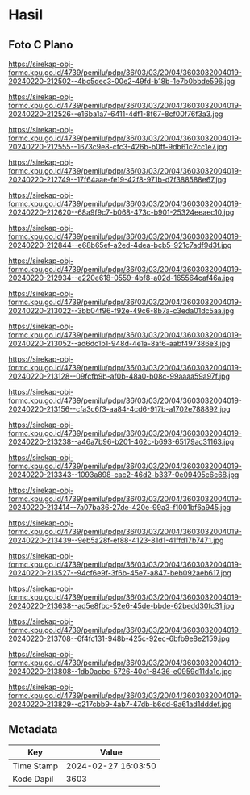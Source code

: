 # Hasil

## Foto C Plano

https://sirekap-obj-formc.kpu.go.id/4739/pemilu/pdpr/36/03/03/20/04/3603032004019-20240220-212502--4bc5dec3-00e2-49fd-b18b-1e7b0bbde596.jpg

https://sirekap-obj-formc.kpu.go.id/4739/pemilu/pdpr/36/03/03/20/04/3603032004019-20240220-212526--e16ba1a7-6411-4df1-8f67-8cf00f76f3a3.jpg

https://sirekap-obj-formc.kpu.go.id/4739/pemilu/pdpr/36/03/03/20/04/3603032004019-20240220-212555--1673c9e8-cfc3-426b-b0ff-9db61c2cc1e7.jpg

https://sirekap-obj-formc.kpu.go.id/4739/pemilu/pdpr/36/03/03/20/04/3603032004019-20240220-212749--17f64aae-fe19-42f8-971b-d7f388588e67.jpg

https://sirekap-obj-formc.kpu.go.id/4739/pemilu/pdpr/36/03/03/20/04/3603032004019-20240220-212620--68a9f9c7-b068-473c-b901-25324eeaec10.jpg

https://sirekap-obj-formc.kpu.go.id/4739/pemilu/pdpr/36/03/03/20/04/3603032004019-20240220-212844--e68b65ef-a2ed-4dea-bcb5-921c7adf9d3f.jpg

https://sirekap-obj-formc.kpu.go.id/4739/pemilu/pdpr/36/03/03/20/04/3603032004019-20240220-212934--e220e618-0559-4bf8-a02d-165564caf46a.jpg

https://sirekap-obj-formc.kpu.go.id/4739/pemilu/pdpr/36/03/03/20/04/3603032004019-20240220-213022--3bb04f96-f92e-49c6-8b7a-c3eda01dc5aa.jpg

https://sirekap-obj-formc.kpu.go.id/4739/pemilu/pdpr/36/03/03/20/04/3603032004019-20240220-213052--ad6dc1b1-948d-4e1a-8af6-aabf497386e3.jpg

https://sirekap-obj-formc.kpu.go.id/4739/pemilu/pdpr/36/03/03/20/04/3603032004019-20240220-213128--09fcfb9b-af0b-48a0-b08c-99aaaa59a97f.jpg

https://sirekap-obj-formc.kpu.go.id/4739/pemilu/pdpr/36/03/03/20/04/3603032004019-20240220-213156--cfa3c6f3-aa84-4cd6-917b-a1702e788892.jpg

https://sirekap-obj-formc.kpu.go.id/4739/pemilu/pdpr/36/03/03/20/04/3603032004019-20240220-213238--a46a7b96-b201-462c-b693-65179ac31163.jpg

https://sirekap-obj-formc.kpu.go.id/4739/pemilu/pdpr/36/03/03/20/04/3603032004019-20240220-213343--1093a898-cac2-46d2-b337-0e09495c6e68.jpg

https://sirekap-obj-formc.kpu.go.id/4739/pemilu/pdpr/36/03/03/20/04/3603032004019-20240220-213414--7a07ba36-27de-420e-99a3-f1001bf6a945.jpg

https://sirekap-obj-formc.kpu.go.id/4739/pemilu/pdpr/36/03/03/20/04/3603032004019-20240220-213439--9eb5a28f-ef88-4123-81d1-41ffd17b7471.jpg

https://sirekap-obj-formc.kpu.go.id/4739/pemilu/pdpr/36/03/03/20/04/3603032004019-20240220-213527--94cf6e9f-3f6b-45e7-a847-beb092aeb617.jpg

https://sirekap-obj-formc.kpu.go.id/4739/pemilu/pdpr/36/03/03/20/04/3603032004019-20240220-213638--ad5e8fbc-52e6-45de-bbde-62bedd30fc31.jpg

https://sirekap-obj-formc.kpu.go.id/4739/pemilu/pdpr/36/03/03/20/04/3603032004019-20240220-213708--6f4fc131-948b-425c-92ec-6bfb9e8e2159.jpg

https://sirekap-obj-formc.kpu.go.id/4739/pemilu/pdpr/36/03/03/20/04/3603032004019-20240220-213808--1db0acbc-5726-40c1-8436-e0959d11da1c.jpg

https://sirekap-obj-formc.kpu.go.id/4739/pemilu/pdpr/36/03/03/20/04/3603032004019-20240220-213829--c217cbb9-4ab7-47db-b6dd-9a61ad1dddef.jpg


## Metadata

| Key        | Value               |
| ---------- | ------------------- |
| Time Stamp | 2024-02-27 16:03:50 |
| Kode Dapil | 3603                |



